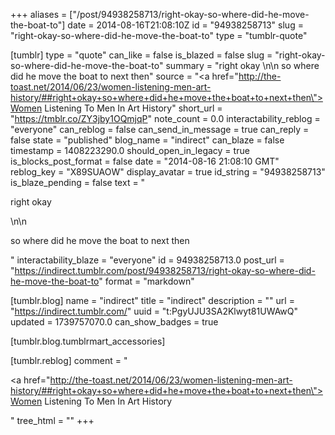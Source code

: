 +++
aliases = ["/post/94938258713/right-okay-so-where-did-he-move-the-boat-to"]
date = 2014-08-16T21:08:10Z
id = "94938258713"
slug = "right-okay-so-where-did-he-move-the-boat-to"
type = "tumblr-quote"

[tumblr]
type = "quote"
can_like = false
is_blazed = false
slug = "right-okay-so-where-did-he-move-the-boat-to"
summary = "right okay \n\n so where did he move the boat to next then"
source = "<a href=\"http://the-toast.net/2014/06/23/women-listening-men-art-history/##right+okay+so+where+did+he+move+the+boat+to+next+then\">Women Listening To Men In Art History</a>"
short_url = "https://tmblr.co/ZY3jby1OQmjqP"
note_count = 0.0
interactability_reblog = "everyone"
can_reblog = false
can_send_in_message = true
can_reply = false
state = "published"
blog_name = "indirect"
can_blaze = false
timestamp = 1408223290.0
should_open_in_legacy = true
is_blocks_post_format = false
date = "2014-08-16 21:08:10 GMT"
reblog_key = "X89SUAOW"
display_avatar = true
id_string = "94938258713"
is_blaze_pending = false
text = "<p>right okay </p>\n\n<p>so where did he move the boat to next then</p>"
interactability_blaze = "everyone"
id = 94938258713.0
post_url = "https://indirect.tumblr.com/post/94938258713/right-okay-so-where-did-he-move-the-boat-to"
format = "markdown"

[tumblr.blog]
name = "indirect"
title = "indirect"
description = ""
url = "https://indirect.tumblr.com/"
uuid = "t:PgyUJU3SA2Klwyt81UWAwQ"
updated = 1739757070.0
can_show_badges = true

[tumblr.blog.tumblrmart_accessories]

[tumblr.reblog]
comment = "<p><a href=\"http://the-toast.net/2014/06/23/women-listening-men-art-history/##right+okay+so+where+did+he+move+the+boat+to+next+then\">Women Listening To Men In Art History</a></p>"
tree_html = ""
+++
